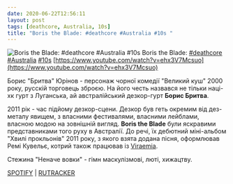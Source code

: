 ```yaml
---
date: 2020-06-22T12:56:11
layout: post
tags: [deathcore, Australia, 10s]
title: "Boris the Blade: #deathcore #Australia #10s "
---
```

![Boris the Blade: #deathcore #Australia #10s ](https://i.ytimg.com/vi/ehx3V7Mcsuo/maxresdefault.jpg)
Boris the Blade: [#deathcore](/tags/#deathcore) [#Australia](/tags/#Australia) [#10s](/tags/#10s) [https://www.youtube.com/watch?v=ehx3V7Mcsuo](https://www.youtube.com/watch?v=ehx3V7Mcsuo)

Борис &quot;Бритва&quot; Юрінов - персонаж чорної комедії &quot;Великий куш&quot; 2000 року, русскій торговець зброєю. На його честь назвався не тільки наці-хк гурт з Луганська, ай австралійський дезкор-гурт **Борис Бритва**.

2011 рік - час підйому дезкор-сцени. Дезкор був геть окремим від дез-металу явищем, з власними фестивалями, власними лейблами, власною модою на зовнішній вигляд. **Boris the Blade** були яскравими представниками того руху в Австралії. До речі, їх дебютний міні-альбом &quot;Хвилі прокльонів&quot; 2011 року, з якого взята додана пісня, оформлював Ремі Кувельє, котрий також працював із [Viraemia](https://t.me/vast_space_unexplored/3469).

Стежина &quot;Неначе вовки&quot; - гімн маскулізмові, люті, хижацтву.

[SPOTIFY](https://open.spotify.com/album/1NNGiOdeLJlNHGR7I3Io5H) | [RUTRACKER](https://rutracker.org/forum/viewtopic.php?t=4735438)